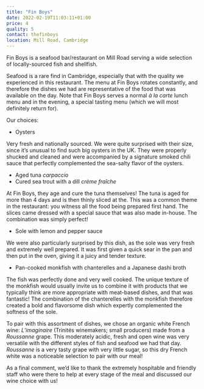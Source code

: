 ```yaml
---
title: "Fin Boys"
date: 2022-02-19T11:03:11+01:00
price: 4
quality: 5
contact: thefinboys
location: Mill Road, Cambridge
---
```


Fin Boys is a seafood bar/restaurant on Mill Road serving a wide selection of locally-sourced fish and shellfish. 

<!--more-->

Seafood is a rare find in Cambridge, especially that with the quality we experienced in this restaurant. The menu at Fin Boys rotates constantly, and therefore the dishes we had are representative of the food that was available on the day. Note that Fin Boys serves a normal *à la carte* lunch menu and in the evening, a special tasting menu (which we will most definitely return for).

Our choices:

* Oysters

Very fresh and nationally sourced. We were quite surprised with their size, since it’s unusual to find such big oysters in the UK. They were properly shucked and cleaned and were accompanied by a signature smoked chili sauce that perfectly complemented the sea-salty flavor of the oysters. 

* Aged tuna *carpaccio*
* Cured sea trout with a dill *crème fraîche*

At Fin Boys, they age and cure the tuna themselves! The tuna is aged for more than 4 days and is then thinly sliced at the. This was a common theme in the restaurant: you witness all the food being prepared first hand. The slices came dressed with a special sauce that was also made in-house. The combination was simply perfect! 

* Sole with lemon and pepper sauce

We were also particularly surprised by this dish, as the sole was very fresh and extremely well prepared. It was first given a quick sear in the pan and then put in the oven, giving it a juicy and tender texture. 

* Pan-cooked monkfish with chanterelles and a Japanese dashi broth

The fish was perfectly done and very well cooked. The unique texture of the monkfish would usually invite us to combine it with products that we typically think are more appropriate with meat-based dishes, and that was fantastic! The combination of the chanterelles with the monkfish therefore created a bold and flavorsome dish which expertly complemented the softness of the sole. 

To pair with this assortment of dishes, we chose an organic white French wine: *L’imaginaire* (Trinités winemakers; small producers) made from a *Roussanne* grape. This moderately acidic, fresh and open wine was very versatile with the different styles of fish and seafood we had that day. *Roussanne* is a very tasty grape with very little sugar, so this dry French white was a noticeable selection to pair with our meal!

As a final comment, we’d like to thank the extremely hospitable and friendly staff who were there to help at every stage of the meal and discussed our wine choice with us!